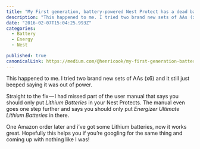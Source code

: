 ```yaml
---
title: "My First generation, battery-powered Nest Protect has a dead battery and even with new ones in it doesn’t work, is it broken?"
description: "This happened to me. I tried two brand new sets of AAs (x6) and it still just beeped saying it was out of power. Straight to the fix — I had missed part of the user manual that says you should only…"
date: "2016-02-07T15:04:25.993Z"
categories: 
  - Battery
  - Energy
  - Nest

published: true
canonicalLink: https://medium.com/@henricook/my-first-generation-battery-powered-nest-protect-has-a-dead-battery-and-even-with-new-ones-in-it-702da4f724c9
---
```


This happened to me. I tried two brand new sets of AAs (x6) and it still just beeped saying it was out of power.

Straight to the fix — I had missed part of the user manual that says you should only put _Lithium Batteries_ in your Nest Protects. The manual even goes one step further and says you should only put _Energizer Ultimate Lithium Batteries_ in there.

One Amazon order later and i’ve got some Lithium batteries, now it works great. Hopefully this helps you if you’re googling for the same thing and coming up with nothing like I was!